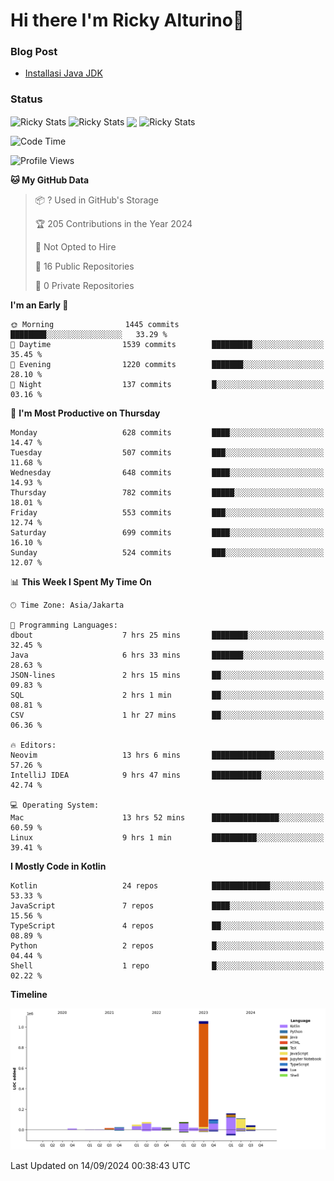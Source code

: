# Hi there I'm Ricky Alturino👋

### Blog Post

<!-- BLOG-POST-LIST:START -->

- [Installasi Java JDK](https://onirutla.medium.com/installasi-java-jdk-ec701beeb5cb?source=rss-d9d81c918cc9------2)
<!-- BLOG-POST-LIST:END -->

### Status

<img align="center" alt="Ricky Stats" src="https://github-readme-stats.vercel.app/api?username=Alturino&theme=dark&show_icons=true&hide_border=false" />
<img align="center" alt="Ricky Stats" src="https://github-readme-stats.vercel.app/api/top-langs/?username=Alturino&theme=dark&show_icons=true&layout=compact"/>
<img align="center" width="640px" src="https://github-readme-stats.vercel.app/api/wakatime?username=Alturino&layout=compact&hide_border=true&theme=dark">
<img align="center" alt="Ricky Stats" src="https://leetcard.jacoblin.cool/onirutla?border=0&radius=20&ext=activity"/>

<!--START_SECTION:waka-->
![Code Time](http://img.shields.io/badge/Code%20Time-559%20hrs%2043%20mins-blue)

![Profile Views](http://img.shields.io/badge/Profile%20Views-0-blue)

**🐱 My GitHub Data** 

> 📦 ? Used in GitHub's Storage 
 > 
> 🏆 205 Contributions in the Year 2024
 > 
> 🚫 Not Opted to Hire
 > 
> 📜 16 Public Repositories 
 > 
> 🔑 0 Private Repositories 
 > 
**I'm an Early 🐤** 

```text
🌞 Morning                1445 commits        ████████░░░░░░░░░░░░░░░░░   33.29 % 
🌆 Daytime                1539 commits        █████████░░░░░░░░░░░░░░░░   35.45 % 
🌃 Evening                1220 commits        ███████░░░░░░░░░░░░░░░░░░   28.10 % 
🌙 Night                  137 commits         █░░░░░░░░░░░░░░░░░░░░░░░░   03.16 % 
```
📅 **I'm Most Productive on Thursday** 

```text
Monday                   628 commits         ████░░░░░░░░░░░░░░░░░░░░░   14.47 % 
Tuesday                  507 commits         ███░░░░░░░░░░░░░░░░░░░░░░   11.68 % 
Wednesday                648 commits         ████░░░░░░░░░░░░░░░░░░░░░   14.93 % 
Thursday                 782 commits         █████░░░░░░░░░░░░░░░░░░░░   18.01 % 
Friday                   553 commits         ███░░░░░░░░░░░░░░░░░░░░░░   12.74 % 
Saturday                 699 commits         ████░░░░░░░░░░░░░░░░░░░░░   16.10 % 
Sunday                   524 commits         ███░░░░░░░░░░░░░░░░░░░░░░   12.07 % 
```


📊 **This Week I Spent My Time On** 

```text
🕑︎ Time Zone: Asia/Jakarta

💬 Programming Languages: 
dbout                    7 hrs 25 mins       ████████░░░░░░░░░░░░░░░░░   32.45 % 
Java                     6 hrs 33 mins       ███████░░░░░░░░░░░░░░░░░░   28.63 % 
JSON-lines               2 hrs 15 mins       ██░░░░░░░░░░░░░░░░░░░░░░░   09.83 % 
SQL                      2 hrs 1 min         ██░░░░░░░░░░░░░░░░░░░░░░░   08.81 % 
CSV                      1 hr 27 mins        ██░░░░░░░░░░░░░░░░░░░░░░░   06.36 % 

🔥 Editors: 
Neovim                   13 hrs 6 mins       ██████████████░░░░░░░░░░░   57.26 % 
IntelliJ IDEA            9 hrs 47 mins       ███████████░░░░░░░░░░░░░░   42.74 % 

💻 Operating System: 
Mac                      13 hrs 52 mins      ███████████████░░░░░░░░░░   60.59 % 
Linux                    9 hrs 1 min         ██████████░░░░░░░░░░░░░░░   39.41 % 
```

**I Mostly Code in Kotlin** 

```text
Kotlin                   24 repos            █████████████░░░░░░░░░░░░   53.33 % 
JavaScript               7 repos             ████░░░░░░░░░░░░░░░░░░░░░   15.56 % 
TypeScript               4 repos             ██░░░░░░░░░░░░░░░░░░░░░░░   08.89 % 
Python                   2 repos             █░░░░░░░░░░░░░░░░░░░░░░░░   04.44 % 
Shell                    1 repo              █░░░░░░░░░░░░░░░░░░░░░░░░   02.22 % 
```



**Timeline**

![Lines of Code chart](https://raw.githubusercontent.com/Alturino/Alturino/main/assets/bar_graph.png)


 Last Updated on 14/09/2024 00:38:43 UTC
<!--END_SECTION:waka-->
